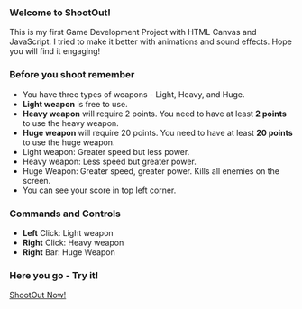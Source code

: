 ### Welcome to ShootOut!
This is my first Game Development Project with HTML Canvas and JavaScript.
I tried to make it better with animations and sound effects. Hope you will find it engaging!

### Before you shoot remember
- You have three types of weapons - Light, Heavy, and Huge.
- **Light weapon** is free to use.
- **Heavy weapon** will require 2 points. You need to have at least **2 points** to use the heavy weapon.
- **Huge weapon** will require 20 points. You need to have at least **20 points** to use the huge weapon.
- Light weapon: Greater speed but less power.
- Heavy weapon: Less speed but greater power.
- Huge Weapon: Greater speed, greater power. Kills all enemies on the screen.
- You can see your score in top left corner.

### Commands and Controls
- **Left** Click: Light weapon
- **Right** Click: Heavy weapon
- **Right** Bar: Huge Weapon

### Here you go - Try it!
[ShootOut Now!](https://apurva-1403.github.io/ShootOut/)
